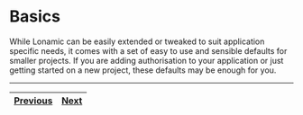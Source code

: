 # Basics

While Lonamic can be easily extended or tweaked to suit application specific needs, it comes with a set of easy to use and sensible defaults for smaller projects. If you are adding authorisation to your application or just getting started on a new project, these defaults may be enough for you.



---

| [Previous](/README.md) | [Next](/usage/creating-roles.md) |
| :--- | ---: |





